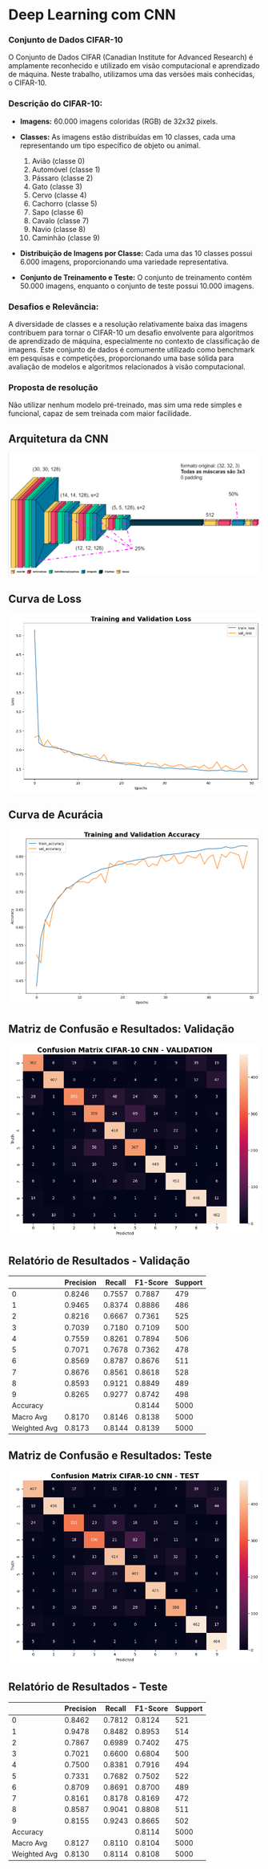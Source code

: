 ﻿# Deep Learning com CNN

### **Conjunto de Dados CIFAR-10**

O Conjunto de Dados CIFAR (Canadian Institute for Advanced Research) é amplamente reconhecido e utilizado em visão computacional e aprendizado de máquina. Neste trabalho, utilizamos uma das versões mais conhecidas, o CIFAR-10.

### Descrição do CIFAR-10:

- **Imagens:** 60.000 imagens coloridas (RGB) de 32x32 pixels.
  
- **Classes:** As imagens estão distribuídas em 10 classes, cada uma representando um tipo específico de objeto ou animal.

   1. Avião     (classe 0)
   2. Automóvel (classe 1)
   3. Pássaro   (classe 2)
   4. Gato      (classe 3)
   5. Cervo     (classe 4)
   6. Cachorro  (classe 5)
   7. Sapo      (classe 6)
   8. Cavalo    (classe 7)
   9. Navio     (classe 8)
   10. Caminhão (classe 9)

- **Distribuição de Imagens por Classe:** Cada uma das 10 classes possui 6.000 imagens, proporcionando uma variedade representativa.

- **Conjunto de Treinamento e Teste:** O conjunto de treinamento contém 50.000 imagens, enquanto o conjunto de teste possui 10.000 imagens.

### Desafios e Relevância:

A diversidade de classes e a resolução relativamente baixa das imagens contribuem para tornar o CIFAR-10 um desafio envolvente para algoritmos de aprendizado de máquina, especialmente no contexto de classificação de imagens. Este conjunto de dados é comumente utilizado como benchmark em pesquisas e competições, proporcionando uma base sólida para avaliação de modelos e algoritmos relacionados à visão computacional.


### Proposta de resolução

Não utilizar nenhum modelo pré-treinado, mas sim uma rede simples e funcional, capaz de sem treinada com maior facilidade.

## Arquitetura da CNN
![Alt text](img//arquitetura-CNN.png)

## Curva de Loss
![Alt text](img//loss-cifar.png)

## Curva de Acurácia
![Alt text](img//acc-cifar.png)

## Matriz de Confusão e Resultados: Validação
![Alt text](img//mc-val.png)
 
 ## Relatório de Resultados - Validação

|           | Precision | Recall  | F1-Score | Support |
|-----------|-----------|---------|----------|---------|
| 0         | 0.8246    | 0.7557  | 0.7887   | 479     |
| 1         | 0.9465    | 0.8374  | 0.8886   | 486     |
| 2         | 0.8216    | 0.6667  | 0.7361   | 525     |
| 3         | 0.7039    | 0.7180  | 0.7109   | 500     |
| 4         | 0.7559    | 0.8261  | 0.7894   | 506     |
| 5         | 0.7071    | 0.7678  | 0.7362   | 478     |
| 6         | 0.8569    | 0.8787  | 0.8676   | 511     |
| 7         | 0.8676    | 0.8561  | 0.8618   | 528     |
| 8         | 0.8593    | 0.9121  | 0.8849   | 489     |
| 9         | 0.8265    | 0.9277  | 0.8742   | 498     |
| Accuracy  |           |         | 0.8144   | 5000    |
| Macro Avg | 0.8170    | 0.8146  | 0.8138   | 5000    |
| Weighted Avg | 0.8173 | 0.8144  | 0.8139   | 5000    |


## Matriz de Confusão e Resultados: Teste 
![Alt text](img//mc-test.png)

 ## Relatório de Resultados - Teste

|           | Precision | Recall  | F1-Score | Support |
|-----------|-----------|---------|----------|---------|
| 0         | 0.8462    | 0.7812  | 0.8124   | 521     |
| 1         | 0.9478    | 0.8482  | 0.8953   | 514     |
| 2         | 0.7867    | 0.6989  | 0.7402   | 475     |
| 3         | 0.7021    | 0.6600  | 0.6804   | 500     |
| 4         | 0.7500    | 0.8381  | 0.7916   | 494     |
| 5         | 0.7331    | 0.7682  | 0.7502   | 522     |
| 6         | 0.8709    | 0.8691  | 0.8700   | 489     |
| 7         | 0.8161    | 0.8178  | 0.8169   | 472     |
| 8         | 0.8587    | 0.9041  | 0.8808   | 511     |
| 9         | 0.8155    | 0.9243  | 0.8665   | 502     |
| Accuracy  |           |         | 0.8114   | 5000    |
| Macro Avg | 0.8127    | 0.8110  | 0.8104   | 5000    |
| Weighted Avg | 0.8130 | 0.8114  | 0.8108   | 5000    |
